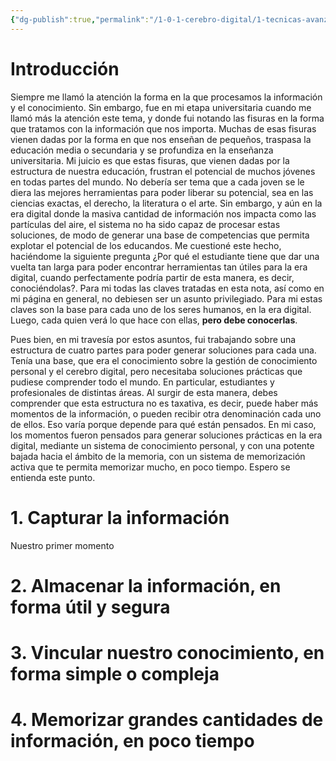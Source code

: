 ```yaml
---
{"dg-publish":true,"permalink":"/1-0-1-cerebro-digital/1-tecnicas-avanzadas-de-estudio-y-cerebro-digital/los-4-momentos-de-la-informacion/","tags":["CerebroDigital"]}
---
```


# Introducción

Siempre me llamó la atención la forma en la que procesamos la información y el conocimiento. Sin embargo, fue en mi etapa universitaria cuando me llamó más la atención este tema, y donde fui notando las fisuras en la forma que tratamos con la información que nos importa. 
Muchas de esas fisuras vienen dadas por la forma en que nos enseñan de pequeños, traspasa la educación media o secundaria y se profundiza en la enseñanza universitaria. Mi juicio es que estas fisuras, que vienen dadas por la estructura de nuestra educación, frustran el potencial de muchos jóvenes en todas partes del mundo.
No debería ser tema que a cada joven se le diera las mejores herramientas para poder liberar su potencial, sea en las ciencias exactas, el derecho, la literatura o el arte. Sin embargo, y aún en la era digital donde la masiva cantidad de información nos impacta como las partículas del aire, el sistema no ha sido capaz de procesar estas soluciones, de modo de generar una base de competencias que permita explotar el potencial de los educandos. 
Me cuestioné este hecho, haciéndome la siguiente pregunta ¿Por qué el estudiante tiene que dar una vuelta tan larga para poder encontrar herramientas tan útiles para la era digital, cuando perfectamente podría partir de esta manera, es decir, conociéndolas?. Para mi todas las claves tratadas en esta nota, así como en mi página en general, no debiesen ser un asunto privilegiado. Para mi estas claves son la base para cada uno de los seres humanos, en la era digital. Luego, cada quien verá lo que hace con ellas, **pero debe conocerlas**.

<style> .container {font-family: sans-serif; text-align: center;} .button-wrapper button {z-index: 1;height: 40px; width: 100px; margin: 10px;padding: 5px;} .excalidraw .App-menu_top .buttonList { display: flex;} .excalidraw-wrapper { height: 800px; margin: 50px; position: relative;} :root[dir="ltr"] .excalidraw .layer-ui__wrapper .zen-mode-transition.App-menu_bottom--transition-left {transform: none;} </style><script src="https://cdn.jsdelivr.net/npm/react@17/umd/react.production.min.js"></script><script src="https://cdn.jsdelivr.net/npm/react-dom@17/umd/react-dom.production.min.js"></script><script type="text/javascript" src="https://cdn.jsdelivr.net/npm/@excalidraw/excalidraw@0/dist/excalidraw.production.min.js"></script><div id="Los_4_momentos_de_la_informaciónexcalidraw.md1"></div><script>(function(){const InitialData={"type":"excalidraw","version":2,"source":"https://github.com/zsviczian/obsidian-excalidraw-plugin/releases/tag/2.6.0","elements":[{"type":"rectangle","version":796,"versionNonce":2006571395,"index":"a0","isDeleted":false,"id":"Yz0up30ipFBXs0zpMz6Xw","fillStyle":"solid","strokeWidth":4,"strokeStyle":"solid","roughness":1,"opacity":100,"angle":0,"x":-181.91121768272382,"y":-120.02786315982428,"strokeColor":"#1e1e1e","backgroundColor":"#fa5252","width":466.69171464168426,"height":257.6143635122284,"seed":1970149635,"groupIds":["7vV93hzkOkLm7300YWZuz","u3Q-R1Jy_xi41Bcgf-L71","sIAzQolVhZbqPK7pp_Xyt"],"frameId":null,"roundness":null,"boundElements":[],"updated":1730989479581,"link":null,"locked":false},{"type":"rectangle","version":763,"versionNonce":1252832301,"index":"a1","isDeleted":false,"id":"8iEAve2PaWInysUU1T_AG","fillStyle":"solid","strokeWidth":4,"strokeStyle":"solid","roughness":1,"opacity":100,"angle":0,"x":-121.71756353089245,"y":-107.65543296227497,"strokeColor":"#ffffff","backgroundColor":"#fa5252","width":347.09588267757005,"height":45.333343505859375,"seed":1391067299,"groupIds":["7vV93hzkOkLm7300YWZuz","u3Q-R1Jy_xi41Bcgf-L71","sIAzQolVhZbqPK7pp_Xyt"],"frameId":null,"roundness":null,"boundElements":[{"id":"Yg1hgP1B","type":"text"}],"updated":1730989479581,"link":null,"locked":false},{"type":"text","version":981,"versionNonce":180990243,"index":"a2","isDeleted":false,"id":"Yg1hgP1B","fillStyle":"solid","strokeWidth":4,"strokeStyle":"solid","roughness":1,"opacity":100,"angle":0,"x":-84.87947631808399,"y":-98.48876120934528,"strokeColor":"#ffffff","backgroundColor":"#fa5252","width":273.4197082519531,"height":27,"seed":1405613123,"groupIds":["7vV93hzkOkLm7300YWZuz","u3Q-R1Jy_xi41Bcgf-L71","sIAzQolVhZbqPK7pp_Xyt"],"frameId":null,"roundness":null,"boundElements":[],"updated":1730989479581,"link":null,"locked":false,"fontSize":20,"fontFamily":6,"text":"4 momentos de la información","rawText":"4 momentos de la información","textAlign":"center","verticalAlign":"middle","containerId":"8iEAve2PaWInysUU1T_AG","originalText":"4 momentos de la información","autoResize":true,"lineHeight":1.35},{"type":"rectangle","version":630,"versionNonce":616539789,"index":"a3","isDeleted":false,"id":"qTfLbOlDnWcvmiHjt9LQ4","fillStyle":"solid","strokeWidth":4,"strokeStyle":"solid","roughness":1,"opacity":100,"angle":0,"x":-168.27399186548442,"y":-8.885554645818615,"strokeColor":"#ffffff","backgroundColor":"#b2f2bb","width":71.65455836289844,"height":53.42182833642195,"seed":1474720739,"groupIds":["u3Q-R1Jy_xi41Bcgf-L71","sIAzQolVhZbqPK7pp_Xyt"],"frameId":null,"roundness":null,"boundElements":[{"id":"j3Fqr7i0gfxkV4X_kGV3f","type":"arrow"},{"type":"text","id":"yWGam3wo"}],"updated":1730989479581,"link":null,"locked":false},{"type":"text","version":722,"versionNonce":1163760835,"index":"a4","isDeleted":false,"id":"yWGam3wo","fillStyle":"solid","strokeWidth":4,"strokeStyle":"solid","roughness":0,"opacity":100,"angle":0,"x":-157.80297489106644,"y":8.286846715985856,"strokeColor":"#ffffff","backgroundColor":"#b2f2bb","width":50.7125244140625,"height":19.07702561281301,"seed":1062469507,"groupIds":["u3Q-R1Jy_xi41Bcgf-L71","sIAzQolVhZbqPK7pp_Xyt"],"frameId":null,"roundness":null,"boundElements":[],"updated":1730989479581,"link":null,"locked":false,"fontSize":14.131130083565191,"fontFamily":6,"text":"Captura","rawText":"Captura","textAlign":"center","verticalAlign":"middle","containerId":"qTfLbOlDnWcvmiHjt9LQ4","originalText":"Captura","autoResize":true,"lineHeight":1.35},{"type":"rectangle","version":643,"versionNonce":2022001901,"index":"a5","isDeleted":false,"id":"Cjoa18qx3Vle3nFd-vaXZ","fillStyle":"solid","strokeWidth":4,"strokeStyle":"solid","roughness":1,"opacity":100,"angle":0,"x":-85.62087654940984,"y":-9.474715779006672,"strokeColor":"#ffffff","backgroundColor":"#a5d8ff","width":120.63104452921088,"height":54.60025549359772,"seed":1682904867,"groupIds":["u3Q-R1Jy_xi41Bcgf-L71","sIAzQolVhZbqPK7pp_Xyt"],"frameId":null,"roundness":null,"boundElements":[{"id":"7OdlexdhlhThF-JtkU9SC","type":"arrow"},{"type":"text","id":"525NBaka"}],"updated":1730989479581,"link":null,"locked":false},{"type":"text","version":671,"versionNonce":921961571,"index":"a6","isDeleted":false,"id":"525NBaka","fillStyle":"solid","strokeWidth":4,"strokeStyle":"solid","roughness":0,"opacity":100,"angle":0,"x":-79.31844632582002,"y":8.286899161385683,"strokeColor":"#ffffff","backgroundColor":"#b2f2bb","width":108.02618408203125,"height":19.07702561281301,"seed":1430665923,"groupIds":["u3Q-R1Jy_xi41Bcgf-L71","sIAzQolVhZbqPK7pp_Xyt"],"frameId":null,"roundness":null,"boundElements":[],"updated":1730989479581,"link":null,"locked":false,"fontSize":14.131130083565191,"fontFamily":6,"text":"Almacenamiento","rawText":"Almacenamiento","textAlign":"center","verticalAlign":"middle","containerId":"Cjoa18qx3Vle3nFd-vaXZ","originalText":"Almacenamiento","autoResize":true,"lineHeight":1.35},{"type":"rectangle","version":556,"versionNonce":1703356237,"index":"a7","isDeleted":false,"id":"5gr5wjMwXakYTQPZVaOl1","fillStyle":"solid","strokeWidth":4,"strokeStyle":"solid","roughness":1,"opacity":100,"angle":0,"x":48.33928003300599,"y":-9.867468889638658,"strokeColor":"#ffffff","backgroundColor":"#ffec99","width":112.20089158148294,"height":54.75770957827301,"seed":1322773091,"groupIds":["u3Q-R1Jy_xi41Bcgf-L71","sIAzQolVhZbqPK7pp_Xyt"],"frameId":null,"roundness":null,"boundElements":[{"type":"text","id":"upkaV8uo"},{"id":"Z-hwU7sjOrMhF5nn9zPdr","type":"arrow"}],"updated":1730989479581,"link":null,"locked":false},{"type":"text","version":661,"versionNonce":2002485251,"index":"a8","isDeleted":false,"id":"upkaV8uo","fillStyle":"solid","strokeWidth":4,"strokeStyle":"solid","roughness":0,"opacity":100,"angle":0,"x":65.63877672706778,"y":7.972873093091341,"strokeColor":"#ffffff","backgroundColor":"#b2f2bb","width":77.60189819335938,"height":19.07702561281301,"seed":1976739331,"groupIds":["u3Q-R1Jy_xi41Bcgf-L71","sIAzQolVhZbqPK7pp_Xyt"],"frameId":null,"roundness":null,"boundElements":[],"updated":1730989479581,"link":null,"locked":false,"fontSize":14.131130083565191,"fontFamily":6,"text":"Vinculación ","rawText":"Vinculación ","textAlign":"center","verticalAlign":"middle","containerId":"5gr5wjMwXakYTQPZVaOl1","originalText":"Vinculación ","autoResize":true,"lineHeight":1.35},{"type":"rectangle","version":524,"versionNonce":1579070893,"index":"a9","isDeleted":false,"id":"fbftWIPUBCzHhMH6ZKYRW","fillStyle":"solid","strokeWidth":4,"strokeStyle":"solid","roughness":1,"opacity":100,"angle":0,"x":173.50240882390295,"y":-9.474673822686768,"strokeColor":"#ffffff","backgroundColor":"#fd7e14","width":100.55880973265276,"height":54.60029744991761,"seed":1362423203,"groupIds":["u3Q-R1Jy_xi41Bcgf-L71","sIAzQolVhZbqPK7pp_Xyt"],"frameId":null,"roundness":null,"boundElements":[{"type":"text","id":"pUDYjDaQ"},{"id":"G8I5bRa2Noi9yvO4A4x8s","type":"arrow"}],"updated":1730989479581,"link":null,"locked":false},{"type":"text","version":582,"versionNonce":546473891,"index":"aA","isDeleted":false,"id":"pUDYjDaQ","fillStyle":"solid","strokeWidth":4,"strokeStyle":"solid","roughness":0,"opacity":100,"angle":0,"x":179.67505557255356,"y":8.286962095865533,"strokeColor":"#ffffff","backgroundColor":"#b2f2bb","width":88.21351623535156,"height":19.07702561281301,"seed":70074691,"groupIds":["u3Q-R1Jy_xi41Bcgf-L71","sIAzQolVhZbqPK7pp_Xyt"],"frameId":null,"roundness":null,"boundElements":[],"updated":1730989479581,"link":null,"locked":false,"fontSize":14.131130083565191,"fontFamily":6,"text":"Memorización","rawText":"Memorización","textAlign":"center","verticalAlign":"middle","containerId":"fbftWIPUBCzHhMH6ZKYRW","originalText":"Memorización","autoResize":true,"lineHeight":1.35},{"type":"line","version":457,"versionNonce":1299544077,"index":"aB","isDeleted":false,"id":"BFb2-e_Wf_knRjQf2lYzu","fillStyle":"solid","strokeWidth":4,"strokeStyle":"solid","roughness":1,"opacity":100,"angle":0,"x":48.14571065265781,"y":-59.09083740005501,"strokeColor":"#ffffff","backgroundColor":"#b2f2bb","width":0.00012863752420102124,"height":15.254995352319428,"seed":1209671907,"groupIds":["sIAzQolVhZbqPK7pp_Xyt"],"frameId":null,"roundness":null,"boundElements":[],"updated":1730989479581,"link":null,"locked":false,"startBinding":null,"endBinding":null,"lastCommittedPoint":null,"startArrowhead":null,"endArrowhead":null,"points":[[0,0],[-0.00012863752420102124,15.254995352319428]]},{"type":"arrow","version":1348,"versionNonce":147299139,"index":"aC","isDeleted":false,"id":"j3Fqr7i0gfxkV4X_kGV3f","fillStyle":"solid","strokeWidth":4,"strokeStyle":"solid","roughness":0,"opacity":100,"angle":0,"x":47.28973510458394,"y":-44.133882658920285,"strokeColor":"#ffffff","backgroundColor":"#b2f2bb","width":166.84160423332872,"height":33.25950979029867,"seed":646581379,"groupIds":["sIAzQolVhZbqPK7pp_Xyt"],"frameId":null,"roundness":null,"boundElements":[],"updated":1730989479581,"link":null,"locked":false,"startBinding":null,"endBinding":{"elementId":"qTfLbOlDnWcvmiHjt9LQ4","focus":0.25403943751091335,"gap":2.493561520710827,"fixedPoint":null},"lastCommittedPoint":null,"startArrowhead":null,"endArrowhead":"arrow","points":[[0,0],[-163.33610270312496,-0.5047432979078292],[-166.84160423332872,32.75476649239084]],"elbowed":false},{"type":"arrow","version":1010,"versionNonce":2105863789,"index":"aD","isDeleted":false,"id":"7OdlexdhlhThF-JtkU9SC","fillStyle":"solid","strokeWidth":4,"strokeStyle":"solid","roughness":0,"opacity":100,"angle":0,"x":-10.866882192141844,"y":-43.434385774427284,"strokeColor":"#ffffff","backgroundColor":"#b2f2bb","width":5.90965981762421,"height":31.65398485128824,"seed":1933280291,"groupIds":["sIAzQolVhZbqPK7pp_Xyt"],"frameId":null,"roundness":null,"boundElements":[],"updated":1730989479581,"link":null,"locked":false,"startBinding":null,"endBinding":{"elementId":"Cjoa18qx3Vle3nFd-vaXZ","focus":0.045886408242874606,"gap":2.3056851441323722,"fixedPoint":null},"lastCommittedPoint":null,"startArrowhead":null,"endArrowhead":"arrow","points":[[0,0],[-5.90965981762421,31.65398485128824]],"elbowed":false},{"type":"arrow","version":924,"versionNonce":1012480739,"index":"aE","isDeleted":false,"id":"G8I5bRa2Noi9yvO4A4x8s","fillStyle":"solid","strokeWidth":4,"strokeStyle":"solid","roughness":0,"opacity":100,"angle":0,"x":49.75140710836678,"y":-44.23723400228177,"strokeColor":"#ffffff","backgroundColor":"#b2f2bb","width":187.47577027793795,"height":33.259788504934335,"seed":102565827,"groupIds":["sIAzQolVhZbqPK7pp_Xyt"],"frameId":null,"roundness":null,"boundElements":[],"updated":1730989479581,"link":null,"locked":false,"startBinding":null,"endBinding":{"elementId":"fbftWIPUBCzHhMH6ZKYRW","focus":0.12195432672722613,"gap":1.5027716746606643,"fixedPoint":null},"lastCommittedPoint":null,"startArrowhead":null,"endArrowhead":"arrow","points":[[0,0],[187.47577027793795,0.4014562733082692],[183.77813224806226,33.259788504934335]],"elbowed":false},{"type":"arrow","version":791,"versionNonce":1024891085,"index":"aF","isDeleted":false,"id":"Z-hwU7sjOrMhF5nn9zPdr","fillStyle":"solid","strokeWidth":4,"strokeStyle":"solid","roughness":0,"opacity":100,"angle":0,"x":108.76421434903955,"y":-43.434342895252456,"strokeColor":"#ffffff","backgroundColor":"#b2f2bb","width":4.944735254757106,"height":31.252550017567284,"seed":894244707,"groupIds":["sIAzQolVhZbqPK7pp_Xyt"],"frameId":null,"roundness":null,"boundElements":[],"updated":1730989479581,"link":null,"locked":false,"startBinding":null,"endBinding":{"elementId":"5gr5wjMwXakYTQPZVaOl1","focus":-0.08800362177916152,"gap":2.3143239880465103,"fixedPoint":null},"lastCommittedPoint":null,"startArrowhead":null,"endArrowhead":"arrow","points":[[0,0],[-4.944735254757106,31.252550017567284]],"elbowed":false},{"type":"image","version":503,"versionNonce":936765059,"index":"aG","isDeleted":false,"id":"hEnqGXVIwKoZhzn-p76Dj","fillStyle":"hachure","strokeWidth":1,"strokeStyle":"solid","roughness":1,"opacity":100,"angle":0,"x":215.27329982832407,"y":55.420791943295455,"strokeColor":"transparent","backgroundColor":"transparent","width":72.14910164251062,"height":84.54585450204851,"seed":253375235,"groupIds":["sIAzQolVhZbqPK7pp_Xyt"],"frameId":null,"roundness":null,"boundElements":[],"updated":1730989479581,"link":null,"locked":false,"status":"pending","fileId":"0c60405024e006cc10c10e5e8dde79028f560a5f","scale":[1,1],"crop":null},{"type":"text","version":563,"versionNonce":1170470701,"index":"aH","isDeleted":false,"id":"qqIvp5eX","fillStyle":"solid","strokeWidth":4,"strokeStyle":"solid","roughness":0,"opacity":100,"angle":0,"x":-118.83940928781402,"y":85.24507450272489,"strokeColor":"#ffffff","backgroundColor":"#b2f2bb","width":227.7103729248047,"height":38.15405122562602,"seed":1409473187,"groupIds":["7vV93hzkOkLm7300YWZuz","u3Q-R1Jy_xi41Bcgf-L71","sIAzQolVhZbqPK7pp_Xyt"],"frameId":null,"roundness":null,"boundElements":[],"updated":1730989479581,"link":null,"locked":false,"fontSize":14.131130083565191,"fontFamily":6,"text":"¿Y si encontramos herramientas y \nsoluciones prácticas para cada una?","rawText":"¿Y si encontramos herramientas y \nsoluciones prácticas para cada una?","textAlign":"center","verticalAlign":"top","containerId":null,"originalText":"¿Y si encontramos herramientas y \nsoluciones prácticas para cada una?","autoResize":true,"lineHeight":1.35}],"appState":{"theme":"light","viewBackgroundColor":"#a5d8ff","currentItemStrokeColor":"#1e1e1e","currentItemBackgroundColor":"#fd7e14","currentItemFillStyle":"solid","currentItemStrokeWidth":2,"currentItemStrokeStyle":"solid","currentItemRoughness":1,"currentItemOpacity":100,"currentItemFontFamily":5,"currentItemFontSize":20,"currentItemTextAlign":"left","currentItemStartArrowhead":null,"currentItemEndArrowhead":"arrow","currentItemArrowType":"round","scrollX":208.03606460008518,"scrollY":186.21810835724017,"zoom":{"value":2},"currentItemRoundness":"round","gridSize":20,"gridStep":5,"gridModeEnabled":false,"gridColor":{"Bold":"rgba(89, 183, 255, 0.5)","Regular":"rgba(114, 194, 255, 0.5)"},"currentStrokeOptions":null,"frameRendering":{"enabled":true,"clip":true,"name":true,"outline":true},"objectsSnapModeEnabled":false,"activeTool":{"type":"selection","customType":null,"locked":false,"lastActiveTool":null}},"files":{}};InitialData.scrollToContent=true;App=()=>{const e=React.useRef(null),t=React.useRef(null),[n,i]=React.useState({width:void 0,height:void 0});return React.useEffect(()=>{i({width:t.current.getBoundingClientRect().width,height:t.current.getBoundingClientRect().height});const e=()=>{i({width:t.current.getBoundingClientRect().width,height:t.current.getBoundingClientRect().height})};return window.addEventListener("resize",e),()=>window.removeEventListener("resize",e)},[t]),React.createElement(React.Fragment,null,React.createElement("div",{className:"excalidraw-wrapper",ref:t},React.createElement(ExcalidrawLib.Excalidraw,{ref:e,width:n.width,height:n.height,initialData:InitialData,viewModeEnabled:!0,zenModeEnabled:!0,gridModeEnabled:!1})))},excalidrawWrapper=document.getElementById("Los_4_momentos_de_la_informaciónexcalidraw.md1");ReactDOM.render(React.createElement(App),excalidrawWrapper);})();</script>


Pues bien, en mi travesía por estos asuntos, fui trabajando sobre una estructura de cuatro partes para poder generar soluciones para cada una. Tenía una base, que era el conocimiento sobre la gestión de conocimiento personal y el cerebro digital, pero necesitaba soluciones prácticas que pudiese comprender todo el mundo. En particular, estudiantes y profesionales de distintas áreas. 
Al surgir de esta manera, debes comprender que esta estructura no es taxativa, es decir, puede haber más momentos de la información, o pueden recibir otra denominación cada uno de ellos. Eso varía porque depende para qué están pensados. En mi caso, los momentos fueron pensados para generar soluciones prácticas en la era digital, mediante un sistema de conocimiento personal, y con una potente bajada hacia el ámbito de la memoria, con un sistema de memorización activa que te permita memorizar mucho, en poco tiempo. Espero se entienda este punto.


# 1. Capturar la información

Nuestro primer momento 


# 2. Almacenar la información, en forma útil y segura

# 3. Vincular nuestro conocimiento, en forma simple o compleja

# 4.  Memorizar grandes cantidades de información, en poco tiempo

